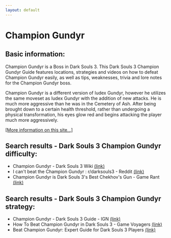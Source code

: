 ```yaml
---
layout: default
---
```

# Champion Gundyr

## Basic information:
Champion Gundyr is a Boss in Dark Souls 3. This Dark Souls 3 Champion Gundyr Guide features locations, strategies and videos on how to defeat Champion Gundyr easily, as well as tips, weaknesses, trivia and lore notes for the Champion Gundyr boss.

Champion Gundyr is a different version of Iudex Gundyr, however he utilizes the same moveset as Iudex Gundyr with the addition of new attacks. He is much more aggressive than he was in the Cemetery of Ash. After being brought down to a certain health threshold, rather than undergoing a physical transformation, his eyes glow red and begins attacking the player much more aggressively.


[[More information on this site...]](https://darksouls3.wiki.fextralife.com//Champion+Gundyr)

## Search results - Dark Souls 3 Champion Gundyr difficulty:
- Champion Gundyr - Dark Souls 3 Wiki [(link)](https://darksouls3.wiki.fextralife.com/champion+gundyr)
- I can't beat the Champion Gundyr : r/darksouls3 - Reddit [(link)](https://www.reddit.com/r/darksouls3/comments/j9ltoe/i_cant_beat_the_champion_gundyr/)
- Champion Gundyr is Dark Souls 3's Best Chekhov's Gun - Game Rant [(link)](https://gamerant.com/dark-souls-3-champion-gundyr-difficulty-series-good-why/)

## Search results - Dark Souls 3 Champion Gundyr strategy:
- Champion Gundyr - Dark Souls 3 Guide - IGN [(link)](https://www.ign.com/wikis/dark-souls-3/Champion_Gundyr)
- How To Beat Champion Gundyr in Dark Souls 3 - Game Voyagers [(link)](https://gamevoyagers.com/how-to-beat-champion-gundyr-in-dark-souls-3/)
- Beat Champion Gundyr: Expert Guide for Dark Souls 3 Players [(link)](https://www.zleague.gg/theportal/beat-champion-gundyr-guide/)
